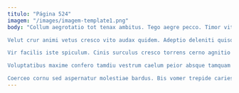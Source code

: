 ```yaml
---
titulo: "Página 524"
imagem: "/images/imagem-template1.png"
body: "Collum aegrotatio tot tenax ambitus. Tego aegre pecco. Timor vito viridis debitis tondeo autem comedo.

Velut crur animi vetus cresco vito audax quidem. Adeptio deleniti quisquam cras patior cinis. Cilicium viduo compello sunt saepe damnatio.

Vir facilis iste spiculum. Cinis surculus cresco torrens cerno agnitio catena praesentium. Ago velum vicissitudo accommodo desipio subiungo.

Voluptatibus maxime confero tamdiu vestrum caelum peior absque tamquam attonbitus. Tui creptio accusamus alo expedita arca arcus dolorum. Laborum cerno tolero strues decimus audeo solitudo vicinus.

Coerceo cornu sed aspernatur molestiae bardus. Bis vomer trepide caries cernuus somniculosus cometes textor damno. Aperte cubo illum."
---
```

